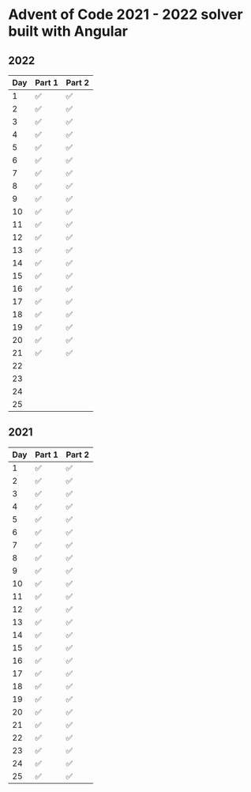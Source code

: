 

# Advent of Code 2021 - 2022 solver built with Angular

## 2022

| Day | Part 1 | Part 2 |
| --- | --- | --- |
| 1 | :white_check_mark: | :white_check_mark: |
| 2 | :white_check_mark: | :white_check_mark: |
| 3 | :white_check_mark: | :white_check_mark: |
| 4 | :white_check_mark: | :white_check_mark: |
| 5 | :white_check_mark: | :white_check_mark: |
| 6 | :white_check_mark: | :white_check_mark: |
| 7 | :white_check_mark: | :white_check_mark: |
| 8 | :white_check_mark: | :white_check_mark: |
| 9 | :white_check_mark: | :white_check_mark: |
| 10 | :white_check_mark: | :white_check_mark: |
| 11 | :white_check_mark: | :white_check_mark: |
| 12 | :white_check_mark: | :white_check_mark: |
| 13 | :white_check_mark: | :white_check_mark: |
| 14 | :white_check_mark: | :white_check_mark: |
| 15 | :white_check_mark: | :white_check_mark: |
| 16 | :white_check_mark: | :white_check_mark: |
| 17 | :white_check_mark: | :white_check_mark: |
| 18 | :white_check_mark: | :white_check_mark: |
| 19 | :white_check_mark: | :white_check_mark: |
| 20 | :white_check_mark: | :white_check_mark: |
| 21 | :white_check_mark: | :white_check_mark: |
| 22 |  |  |
| 23 |  |  |
| 24 |  |  |
| 25 |  |  |

## 2021

| Day | Part 1 | Part 2 |
| --- | --- | --- |
| 1 | :white_check_mark: | :white_check_mark: |
| 2 | :white_check_mark: | :white_check_mark: |
| 3 | :white_check_mark: | :white_check_mark: |
| 4 | :white_check_mark: | :white_check_mark: |
| 5 | :white_check_mark: | :white_check_mark: |
| 6 | :white_check_mark: | :white_check_mark: |
| 7 | :white_check_mark: | :white_check_mark: |
| 8 | :white_check_mark: | :white_check_mark: |
| 9 | :white_check_mark: | :white_check_mark: |
| 10 | :white_check_mark: | :white_check_mark: |
| 11 | :white_check_mark: | :white_check_mark: |
| 12 | :white_check_mark: | :white_check_mark: |
| 13 | :white_check_mark: | :white_check_mark: |
| 14 | :white_check_mark: | :white_check_mark: |
| 15 | :white_check_mark: | :white_check_mark: |
| 16 | :white_check_mark: | :white_check_mark: |
| 17 | :white_check_mark: | :white_check_mark: |
| 18 | :white_check_mark: | :white_check_mark: |
| 19 | :white_check_mark: | :white_check_mark: |
| 20 | :white_check_mark: | :white_check_mark: |
| 21 | :white_check_mark: | :white_check_mark: |
| 22 | :white_check_mark: | :white_check_mark: |
| 23 | :white_check_mark: | :white_check_mark: |
| 24 | :white_check_mark: | :white_check_mark: |
| 25 | :white_check_mark: | :white_check_mark: |